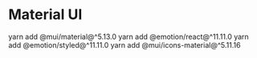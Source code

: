# Material UI

yarn add @mui/material@^5.13.0
yarn add @emotion/react@^11.11.0
yarn add @emotion/styled@^11.11.0
yarn add @mui/icons-material@^5.11.16
